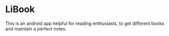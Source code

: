 # LiBook
This is an android app helpful for reading enthusiasts, to get different books and maintain a perfect notes.

